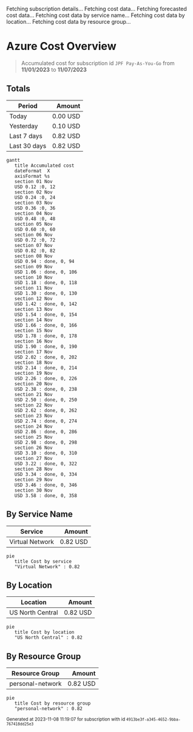 Fetching subscription details...
Fetching cost data...
Fetching forecasted cost data...
Fetching cost data by service name...
Fetching cost data by location...
Fetching cost data by resource group...
# Azure Cost Overview

> Accumulated cost for subscription id `JPF Pay-As-You-Go` from **11/01/2023** to **11/07/2023**

## Totals

|Period|Amount|
|---|---:|
|Today|0.00 USD|
|Yesterday|0.10 USD|
|Last 7 days|0.82 USD|
|Last 30 days|0.82 USD|

```mermaid
gantt
   title Accumulated cost
   dateFormat  X
   axisFormat %s
   section 01 Nov
   USD 0.12 :0, 12
   section 02 Nov
   USD 0.24 :0, 24
   section 03 Nov
   USD 0.36 :0, 36
   section 04 Nov
   USD 0.48 :0, 48
   section 05 Nov
   USD 0.60 :0, 60
   section 06 Nov
   USD 0.72 :0, 72
   section 07 Nov
   USD 0.82 :0, 82
   section 08 Nov
   USD 0.94 : done, 0, 94
   section 09 Nov
   USD 1.06 : done, 0, 106
   section 10 Nov
   USD 1.18 : done, 0, 118
   section 11 Nov
   USD 1.30 : done, 0, 130
   section 12 Nov
   USD 1.42 : done, 0, 142
   section 13 Nov
   USD 1.54 : done, 0, 154
   section 14 Nov
   USD 1.66 : done, 0, 166
   section 15 Nov
   USD 1.78 : done, 0, 178
   section 16 Nov
   USD 1.90 : done, 0, 190
   section 17 Nov
   USD 2.02 : done, 0, 202
   section 18 Nov
   USD 2.14 : done, 0, 214
   section 19 Nov
   USD 2.26 : done, 0, 226
   section 20 Nov
   USD 2.38 : done, 0, 238
   section 21 Nov
   USD 2.50 : done, 0, 250
   section 22 Nov
   USD 2.62 : done, 0, 262
   section 23 Nov
   USD 2.74 : done, 0, 274
   section 24 Nov
   USD 2.86 : done, 0, 286
   section 25 Nov
   USD 2.98 : done, 0, 298
   section 26 Nov
   USD 3.10 : done, 0, 310
   section 27 Nov
   USD 3.22 : done, 0, 322
   section 28 Nov
   USD 3.34 : done, 0, 334
   section 29 Nov
   USD 3.46 : done, 0, 346
   section 30 Nov
   USD 3.58 : done, 0, 358
```

## By Service Name

|Service|Amount|
|---|---:|
|Virtual Network|0.82 USD|

```mermaid
pie
   title Cost by service
   "Virtual Network" : 0.82
```

## By Location

|Location|Amount|
|---|---:|
|US North Central|0.82 USD|

```mermaid
pie
   title Cost by location
   "US North Central" : 0.82
```

## By Resource Group

|Resource Group|Amount|
|---|---:|
|personal-network|0.82 USD|

```mermaid
pie
   title Cost by resource group
   "personal-network" : 0.82
```

<sup>Generated at 2023-11-08 11:19:07 for subscription with id `4913be3f-a345-4652-9bba-767418dd25e3`</sup>

